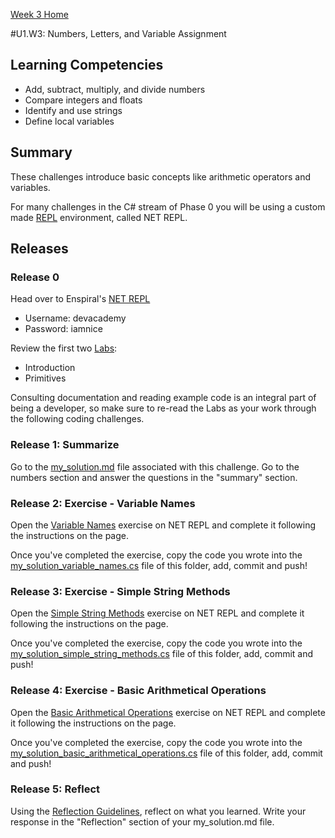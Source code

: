 [Week 3 Home](../)

#U1.W3: Numbers, Letters, and Variable Assignment

## Learning Competencies
- Add, subtract, multiply, and divide numbers
- Compare integers and floats
- Identify and use strings
- Define local variables

## Summary
These challenges introduce basic concepts like arithmetic operators and variables.

For many challenges in the C# stream of Phase 0 you will be using a custom made [REPL](http://en.wikipedia.org/wiki/Read%E2%80%93eval%E2%80%93print_loop) environment, called NET REPL.

## Releases

### Release 0

Head over to Enspiral's [NET REPL](http://net-repl.enspiral.info) 

* Username: devacademy
* Password: iamnice

Review the first two [Labs](http://net-repl.enspiral.info/labs):

* Introduction
* Primitives

Consulting documentation and reading example code is an integral part of being a developer, so make sure to re-read the Labs as your work through the following coding challenges.

### Release 1: Summarize

Go to the [my_solution.md](my_solution.md) file associated with this challenge. Go to the numbers section and answer the questions in the "summary" section.

### Release 2: Exercise - Variable Names

Open the [Variable Names](http://net-repl.enspiral.info/exercises/1) exercise on NET REPL and complete it following the instructions on the page.

Once you've completed the exercise, copy the code you wrote into the [my_solution_variable_names.cs](my_solution_variable_names.cs) file of this folder, add, commit and push!

### Release 3: Exercise - Simple String Methods

Open the [Simple String Methods](http://net-repl.enspiral.info/exercises/2) exercise on NET REPL and complete it following the instructions on the page.

Once you've completed the exercise, copy the code you wrote into the [my_solution_simple_string_methods.cs](my_solution_simple_string_methods.cs) file of this folder, add, commit and push!

### Release 4: Exercise - Basic Arithmetical Operations

Open the [Basic Arithmetical Operations](http://net-repl.enspiral.info/exercises/3) exercise on NET REPL and complete it following the instructions on the page.

Once you've completed the exercise, copy the code you wrote into the [my_solution_basic_arithmetical_operations.cs](my_solution_basic_arithmetical_operations.cs) file of this folder, add, commit and push!

### Release 5: Reflect
Using the [Reflection Guidelines](https://github.com/enspiral-dev-academy/phase-0-handbook/blob/master/coding-references/reflection-guidelines.md), reflect on what you learned. Write your response in the "Reflection" section of your my_solution.md file.
